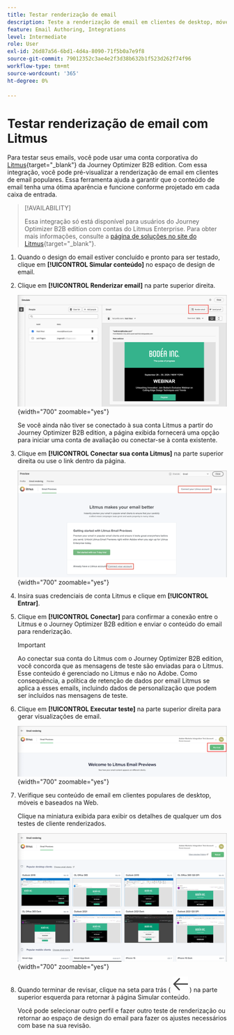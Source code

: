 ```yaml
---
title: Testar renderização de email
description: Teste a renderização de email em clientes de desktop, móveis e da Web com a integração Litmus para garantir a compatibilidade da caixa de entrada no Journey Optimizer B2B edition.
feature: Email Authoring, Integrations
level: Intermediate
role: User
exl-id: 26d87a56-6bd1-4d4a-8090-71f5b0a7e9f8
source-git-commit: 79012352c3ae4e2f3d38b632b1f523d262f74f96
workflow-type: tm+mt
source-wordcount: '365'
ht-degree: 0%

---
```


# Testar renderização de email com Litmus

Para testar seus emails, você pode usar uma conta corporativa do [Litmus](https://www.litmus.com/email-testing){target="_blank"} da Journey Optimizer B2B edition. Com essa integração, você pode pré-visualizar a renderização de email em clientes de email populares. Essa ferramenta ajuda a garantir que o conteúdo de email tenha uma ótima aparência e funcione conforme projetado em cada caixa de entrada.

>[!AVAILABILITY]
>
>Essa integração só está disponível para usuários do Journey Optimizer B2B edition com contas do Litmus Enterprise. Para obter mais informações, consulte a [página de soluções no site do Litmus](https://www.litmus.com/solutions/esp/adobe-journey-optimizer){target="_blank"}.

1. Quando o design do email estiver concluído e pronto para ser testado, clique em **[!UICONTROL Simular conteúdo]** no espaço de design de email.

1. Clique em **[!UICONTROL Renderizar email]** na parte superior direita.

   ![Botão Renderizar email](./assets/email-simulate-render-button.png){width="700" zoomable="yes"}

   Se você ainda não tiver se conectado à sua conta Litmus a partir do Journey Optimizer B2B edition, a página exibida fornecerá uma opção para iniciar uma conta de avaliação ou conectar-se à conta existente.

1. Clique em **[!UICONTROL Conectar sua conta Litmus]** na parte superior direita ou use o link dentro da página.

   ![Conectar sua conta Litmus](./assets/email-simulate-render-litmus-connect.png){width="700" zoomable="yes"}

1. Insira suas credenciais de conta Litmus e clique em **[!UICONTROL Entrar]**.

1. Clique em **[!UICONTROL Conectar]** para confirmar a conexão entre o Litmus e o Journey Optimizer B2B edition e enviar o conteúdo do email para renderização.

   >[!IMPORTANT]
   >
   >Ao conectar sua conta do Litmus com o Journey Optimizer B2B edition, você concorda que as mensagens de teste são enviadas para o Litmus. Esse conteúdo é gerenciado no Litmus e não no Adobe. Como consequência, a política de retenção de dados por email Litmus se aplica a esses emails, incluindo dados de personalização que podem ser incluídos nas mensagens de teste.

1. Clique em **[!UICONTROL Executar teste]** na parte superior direita para gerar visualizações de email.

   ![Executar um teste de renderização Litmus](./assets/email-simulate-render-litmus-run-test.png){width="700" zoomable="yes"}

1. Verifique seu conteúdo de email em clientes populares de desktop, móveis e baseados na Web.

   Clique na miniatura exibida para exibir os detalhes de qualquer um dos testes de cliente renderizados.

   ![Visualizações de email Litmus](./assets/email-simulate-render-litmus-previews.png){width="700" zoomable="yes"}

1. Quando terminar de revisar, clique na seta para trás ( ![ícone Mostrar ou ocultar filtros](../../assets/do-not-localize/icon_back-arrow.svg) ) na parte superior esquerda para retornar à página Simular conteúdo.

   Você pode selecionar outro perfil e fazer outro teste de renderização ou retornar ao espaço de design do email para fazer os ajustes necessários com base na sua revisão.
